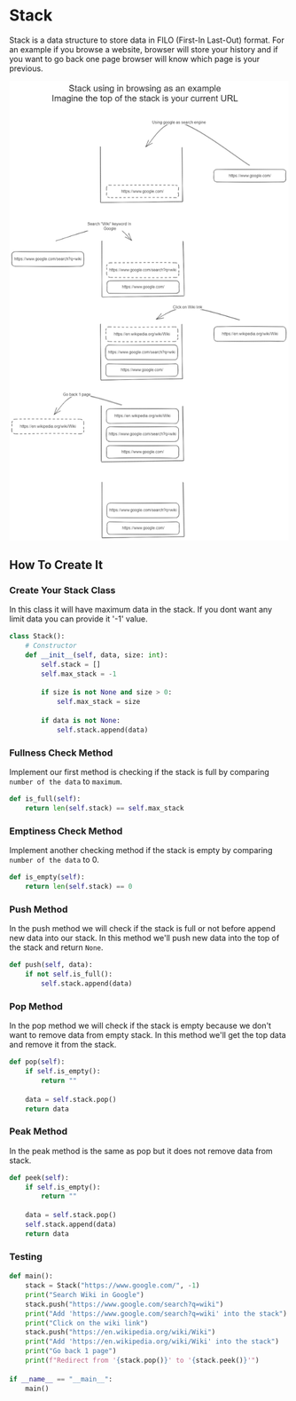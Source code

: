 # Stack

Stack is a data structure to store data in FILO (First-In Last-Out) format. For an example if you browse a website, browser will store your history and if you want to go back one page browser will know which page is your previous.

![Example](/stack/resource/browsing_example.png)

## How To Create It

### Create Your Stack Class

In this class it will have maximum data in the stack. If you dont want any limit data you can provide it '-1' value.

```python
class Stack():
    # Constructor
    def __init__(self, data, size: int):
        self.stack = []
        self.max_stack = -1

        if size is not None and size > 0:
            self.max_stack = size

        if data is not None:
            self.stack.append(data)
```

### Fullness Check Method

Implement our first method is checking if the stack is full by comparing `number of the data` to `maximum`.

```python
def is_full(self):
    return len(self.stack) == self.max_stack
```

### Emptiness Check Method

Implement another checking method if the stack is empty by comparing `number of the data` to 0.

```python
def is_empty(self):
    return len(self.stack) == 0
```

### Push Method

In the push method we will check if the stack is full or not before append new data into our stack. In this method we'll push new data into the top of the stack and return `None`.

```python
def push(self, data):
    if not self.is_full():
        self.stack.append(data)
```

### Pop Method

In the pop method we will check if the stack is empty because we don't want to remove data from empty stack. In this method we'll get the top data and remove it from the stack.

```python
def pop(self):
    if self.is_empty():
        return ""

    data = self.stack.pop()
    return data
```

### Peak Method

In the peak method is the same as pop but it does not remove data from stack.

```python
def peek(self):
    if self.is_empty():
        return ""

    data = self.stack.pop()
    self.stack.append(data)
    return data
```

### Testing

```python
def main():
    stack = Stack("https://www.google.com/", -1)
    print("Search Wiki in Google")
    stack.push("https://www.google.com/search?q=wiki")
    print("Add 'https://www.google.com/search?q=wiki' into the stack")
    print("Click on the wiki link")
    stack.push("https://en.wikipedia.org/wiki/Wiki")
    print("Add 'https://en.wikipedia.org/wiki/Wiki' into the stack")
    print("Go back 1 page")
    print(f"Redirect from '{stack.pop()}' to '{stack.peek()}'")

if __name__ == "__main__":
    main()
```
